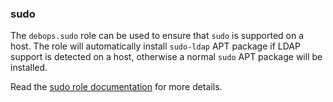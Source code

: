 ### sudo

The `debops.sudo` role can be used to ensure that `sudo` is supported on
a host. The role will automatically install `sudo-ldap` APT package if
LDAP support is detected on a host, otherwise a normal `sudo` APT
package will be installed.

Read the [sudo role documentation](https://docs.debops.org/en/master/ansible/roles/sudo/) for more details.
